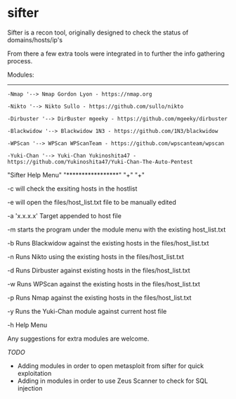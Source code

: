 # sifter

Sifter is a recon tool, originally designed to check the status of domains/hosts/ip's

From there a few extra tools were integrated in to further the info gathering process.



Modules:
**********

	-Nmap '--> Nmap Gordon Lyon - https://nmap.org

	-Nikto '--> Nikto Sullo - https://github.com/sullo/nikto

	-Dirbuster '--> DirBuster mgeeky - https://github.com/mgeeky/dirbuster

	-Blackwidow '--> Blackwidow 1N3 - https://github.com/1N3/blackwidow

	-WPScan '--> WPScan WPScanTeam - https://github.com/wpscanteam/wpscan

	-Yuki-Chan '--> Yuki-Chan Yukinoshita47 - https://github.com/Yukinoshita47/Yuki-Chan-The-Auto-Pentest


"Sifter Help Menu"
"*****************"
"+"
"+"

 -c 	will check the exsiting hosts in the hostlist
 
 -e 	will open the files/host_list.txt file to be manually edited
 
 -a 'x.x.x.x' Target appended to host file
 
 -m 	starts the program under the module menu with the existing host_list.txt
 
 -b	Runs Blackwidow against the existing hosts in the files/host_list.txt
 
 -n 	Runs Nikto using the existing hosts in the files/host_list.txt
 
 -d 	Runs Dirbuster against existing hosts in the files/host_list.txt
 
 -w	Runs WPScan against the existing hosts in the files/host_list.txt
 
 -p	Runs Nmap against the existing hosts in the files/host_list.txt
 
 -y	Runs the Yuki-Chan module against current host file
 
 -h 	Help Menu
	 
Any suggestions for extra modules are welcome.


*TODO*

- Adding modules in order to open metasploit from sifter for quick exploitation
- Adding in modules in order to use Zeus Scanner to check for SQL injection 

